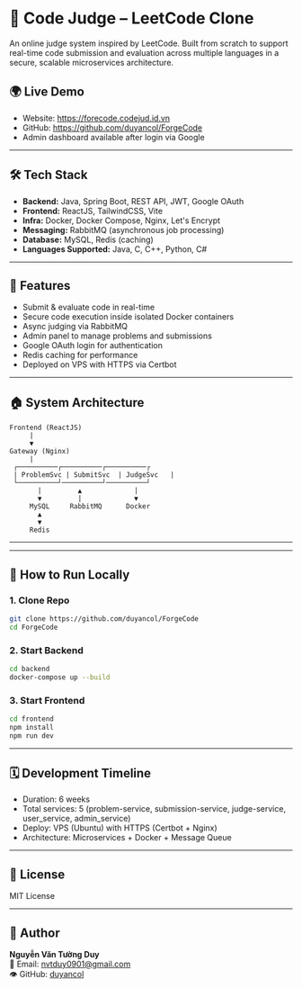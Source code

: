 # 🧠 Code Judge – LeetCode Clone

An online judge system inspired by LeetCode. Built from scratch to support real-time code submission and evaluation across multiple languages in a secure, scalable microservices architecture.

## 🌍 Live Demo

- Website: https://forecode.codejud.id.vn  
- GitHub: https://github.com/duyancol/ForgeCode  
- Admin dashboard available after login via Google

---

## 🛠️ Tech Stack

- **Backend:** Java, Spring Boot, REST API, JWT, Google OAuth
- **Frontend:** ReactJS, TailwindCSS, Vite
- **Infra:** Docker, Docker Compose, Nginx, Let's Encrypt
- **Messaging:** RabbitMQ (asynchronous job processing)
- **Database:** MySQL, Redis (caching)
- **Languages Supported:** Java, C, C++, Python, C#

---

## 🚀 Features

- Submit & evaluate code in real-time
- Secure code execution inside isolated Docker containers
- Async judging via RabbitMQ
- Admin panel to manage problems and submissions
- Google OAuth login for authentication
- Redis caching for performance
- Deployed on VPS with HTTPS via Certbot

---

## 🏠 System Architecture

```
Frontend (ReactJS)
     |
     ▼
Gateway (Nginx)
     |
 ┌──────────┌──────────┌──────────┌
 | ProblemSvc | SubmitSvc  | JudgeSvc   |
 └──────────┘──────────┘──────────┘
       |         ▲             |
       ▼         |             ▼
     MySQL     RabbitMQ      Docker
       ▲
       ▼
     Redis
```

---


---

## 🥪 How to Run Locally

### 1. Clone Repo

```bash
git clone https://github.com/duyancol/ForgeCode
cd ForgeCode
```

### 2. Start Backend

```bash
cd backend
docker-compose up --build
```

### 3. Start Frontend

```bash
cd frontend
npm install
npm run dev
```

---

## 🗓️ Development Timeline

- Duration: 6 weeks
- Total services: 5 (problem-service, submission-service, judge-service, user_service, admin_service)
- Deploy: VPS (Ubuntu) with HTTPS (Certbot + Nginx)
- Architecture: Microservices + Docker + Message Queue

---

## 📄 License

MIT License

---

## 👤 Author

**Nguyễn Văn Tường Duy**  
📧 Email: nvtduy0901@gmail.com  
👁️ GitHub: [duyancol](https://github.com/duyancol)

